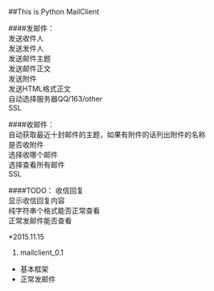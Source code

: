 ##This is Python MailClient    

####发邮件：    
发送收件人    
发送发件人    
发送邮件主题     
发送邮件正文    
发送附件    
发送HTML格式正文    
自动选择服务器QQ/163/other     
SSL     

####收邮件：    
自动获取最近十封邮件的主题，如果有附件的话列出附件的名称     
是否收附件     
选择收哪个邮件       
选择查看所有邮件       
SSL        

####TODO：
收信回复        
显示收信回复内容       
纯字符串个格式能否正常查看       
正常发邮件能否查看      

*2015.11.15
1. mailclient_0.1    
 - 基本框架    
 - 正常发邮件     